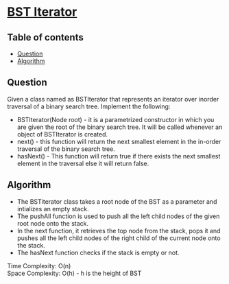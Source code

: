 # [BST Iterator](https://www.codingninjas.com/studio/problems/bst-iterator_8230815?challengeSlug=striver-sde-challenge&leftPanelTab=0)

## Table of contents

- [Question](#question)
- [Algorithm](#algorithm)

## Question
Given a class named as BSTIterator that represents an iterator over inorder traversal of a binary search tree.
Implement the following:
- BSTIterator(Node root) - it is a parametrized constructor in which you are given the root of the binary search tree. It will be called whenever an object of BSTIterator is created.
- next() - this function will return the next smallest element in the in-order traversal of the binary search tree. 
- hasNext() - This function will return true if there exists the next smallest element in the traversal else it will return false.

## Algorithm
- The BSTiterator class takes a root node of the BST as a parameter and intializes an empty stack.
- The pushAll function is used to push all the left child nodes of the given root node onto the stack.
- In the next function, it retrieves the top node from the stack, pops it and pushes all the left child nodes of the right child of the current node onto the stack.
- The hasNext function checks if the stack is empty or not.

Time Complexity: O(n)</br>
Space Complexity: O(h) - h is the height of BST
